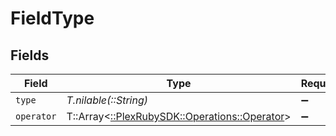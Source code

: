 # FieldType


## Fields

| Field                                                                                | Type                                                                                 | Required                                                                             | Description                                                                          | Example                                                                              |
| ------------------------------------------------------------------------------------ | ------------------------------------------------------------------------------------ | ------------------------------------------------------------------------------------ | ------------------------------------------------------------------------------------ | ------------------------------------------------------------------------------------ |
| `type`                                                                               | *T.nilable(::String)*                                                                | :heavy_minus_sign:                                                                   | N/A                                                                                  | resolution                                                                           |
| `operator`                                                                           | T::Array<[::PlexRubySDK::Operations::Operator](../../models/operations/operator.md)> | :heavy_minus_sign:                                                                   | N/A                                                                                  |                                                                                      |